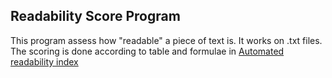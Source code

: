 ## Readability Score Program

This program assess how "readable" a piece of text is. It works on .txt files. The scoring is done according to table and formulae in [Automated readability index](https://en.wikipedia.org/wiki/Automated_readability_index)
